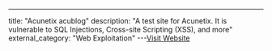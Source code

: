 ---
title: "Acunetix acublog"
description: "A test site for Acunetix. It is vulnerable to SQL Injections, Cross-site Scripting (XSS), and more"
external_category: "Web Exploitation"
---[Visit Website](https://testaspnet.vulnweb.com/)

